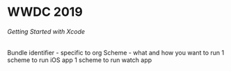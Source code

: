 # WWDC 2019
###### Getting Started with Xcode
Bundle identifier - specific to org
Scheme - what and how you want to run
1 scheme to run iOS app
1 scheme to run watch app
